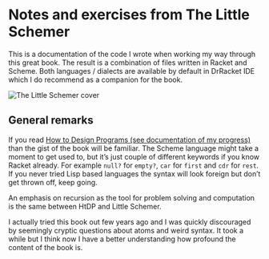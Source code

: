 # Notes and exercises from The Little Schemer

This is a documentation of the code I wrote when working my way through this great book. The result is a combination of files written in Racket and Scheme. Both languages / dialects are available by default in DrRacket IDE which I do recommend as a companion for the book.

![The Little Schemer cover](https://mitpress.mit.edu/sites/default/files/styles/large_book_cover/http/mitp-content-server.mit.edu%3A18180/books/covers/cover/%3Fcollid%3Dbooks_covers_0%26isbn%3D9780262560993%26type%3D.jpg?itok=KvURMDNC)

## General remarks

If you read [How to Design Programs (see documentation of my progress)](https://github.com/jakub-c/exercises-how-to-design-programs) than the gist of the book will be familiar. The Scheme language might take a moment to get used to, but it’s just couple of different keywords if you know Racket already. For example `null?` for `empty?`, `car` for `first` and `cdr` for `rest`. If you never tried Lisp based languages the syntax will look foreign but don’t get thrown off, keep going.

An emphasis on recursion as the tool for problem solving and computation is the same between HtDP and Little Schemer.

I actually tried this book out few years ago and I was quickly discouraged by seemingly cryptic questions about atoms and weird syntax. It took a while but I think now I have a better understanding how profound the content of the book is.